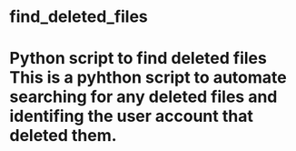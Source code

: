 # find_deleted_files
<h1>Python script to find deleted files</h>
This is a pyhthon script to automate searching for any deleted files and identifing the user account that deleted them.
